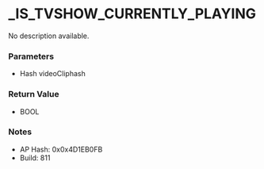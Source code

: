 # _IS_TVSHOW_CURRENTLY_PLAYING

No description available.

### Parameters
* Hash videoCliphash

### Return Value
* BOOL

### Notes
* AP Hash: 0x0x4D1EB0FB
* Build: 811

